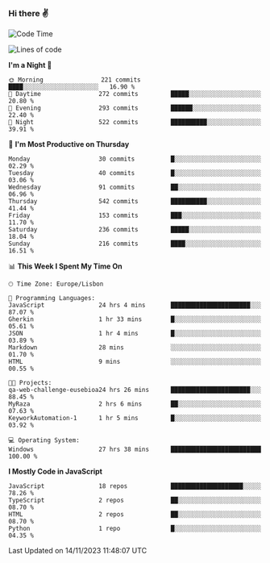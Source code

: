 ### Hi there :v:

<!--
**eusebioaddsilva/eusebioaddsilva** is a ✨ _special_ ✨ repository because its `README.md` (this file) appears on your GitHub profile.

<!--START_SECTION:waka-->
![Code Time](http://img.shields.io/badge/Code%20Time-91%20hrs%2031%20mins-blue)

![Lines of code](https://img.shields.io/badge/From%20Hello%20World%20I%27ve%20Written-3.5%20million%20lines%20of%20code-blue)

**I'm a Night 🦉** 

```text
🌞 Morning                221 commits         ████░░░░░░░░░░░░░░░░░░░░░   16.90 % 
🌆 Daytime                272 commits         █████░░░░░░░░░░░░░░░░░░░░   20.80 % 
🌃 Evening                293 commits         ██████░░░░░░░░░░░░░░░░░░░   22.40 % 
🌙 Night                  522 commits         ██████████░░░░░░░░░░░░░░░   39.91 % 
```
📅 **I'm Most Productive on Thursday** 

```text
Monday                   30 commits          █░░░░░░░░░░░░░░░░░░░░░░░░   02.29 % 
Tuesday                  40 commits          █░░░░░░░░░░░░░░░░░░░░░░░░   03.06 % 
Wednesday                91 commits          ██░░░░░░░░░░░░░░░░░░░░░░░   06.96 % 
Thursday                 542 commits         ██████████░░░░░░░░░░░░░░░   41.44 % 
Friday                   153 commits         ███░░░░░░░░░░░░░░░░░░░░░░   11.70 % 
Saturday                 236 commits         █████░░░░░░░░░░░░░░░░░░░░   18.04 % 
Sunday                   216 commits         ████░░░░░░░░░░░░░░░░░░░░░   16.51 % 
```


📊 **This Week I Spent My Time On** 

```text
🕑︎ Time Zone: Europe/Lisbon

💬 Programming Languages: 
JavaScript               24 hrs 4 mins       ██████████████████████░░░   87.07 % 
Gherkin                  1 hr 33 mins        █░░░░░░░░░░░░░░░░░░░░░░░░   05.61 % 
JSON                     1 hr 4 mins         █░░░░░░░░░░░░░░░░░░░░░░░░   03.89 % 
Markdown                 28 mins             ░░░░░░░░░░░░░░░░░░░░░░░░░   01.70 % 
HTML                     9 mins              ░░░░░░░░░░░░░░░░░░░░░░░░░   00.55 % 

🐱‍💻 Projects: 
qa-web-challenge-eusebioa24 hrs 26 mins      ██████████████████████░░░   88.45 % 
MyRaza                   2 hrs 6 mins        ██░░░░░░░░░░░░░░░░░░░░░░░   07.63 % 
KeyworkAutomation-1      1 hr 5 mins         █░░░░░░░░░░░░░░░░░░░░░░░░   03.92 % 

💻 Operating System: 
Windows                  27 hrs 38 mins      █████████████████████████   100.00 % 
```

**I Mostly Code in JavaScript** 

```text
JavaScript               18 repos            ████████████████████░░░░░   78.26 % 
TypeScript               2 repos             ██░░░░░░░░░░░░░░░░░░░░░░░   08.70 % 
HTML                     2 repos             ██░░░░░░░░░░░░░░░░░░░░░░░   08.70 % 
Python                   1 repo              █░░░░░░░░░░░░░░░░░░░░░░░░   04.35 % 
```




 Last Updated on 14/11/2023 11:48:07 UTC
<!--END_SECTION:waka-->
